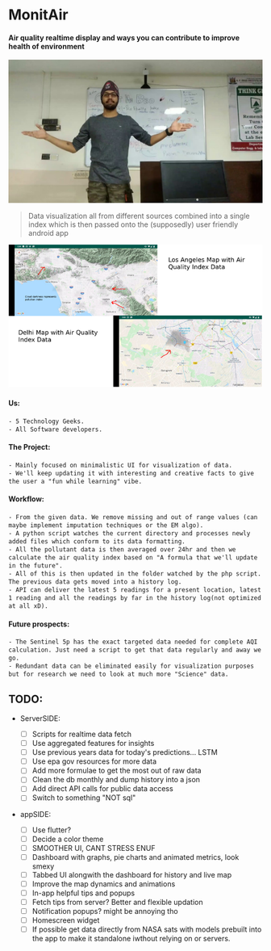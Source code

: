 # MonitAir
#### Air quality realtime display and ways you can contribute to improve health of environment

[![Youtube intro](https://raw.githubusercontent.com/Derpimort/MonitAir/master/MISC/youtube.jpg)](https://www.youtube.com/watch?v=QqS_PfHknYc)

> Data visualization all from different sources combined into a single index which is then passed onto the (supposedly) user friendly android app

![App screenshot](https://raw.githubusercontent.com/Derpimort/MonitAir/master/MISC/ss.png)

#### Us:


    - 5 Technology Geeks.
    - All Software developers.


#### The Project:


    - Mainly focused on minimalistic UI for visualization of data.
    - We'll keep updating it with interesting and creative facts to give the user a "fun while learning" vibe.


#### Workflow:

    - From the given data. We remove missing and out of range values (can maybe implement imputation techniques or the EM algo).
    - A python script watches the current directory and processes newly added files which conform to its data formatting.
    - All the pollutant data is then averaged over 24hr and then we calculate the air quality index based on "A formula that we'll update in the future".
    - All of this is then updated in the folder watched by the php script. The previous data gets moved into a history log.
    - API can deliver the latest 5 readings for a present location, latest 1 reading and all the readings by far in the history log(not optimized at all xD).


#### Future prospects:

    - The Sentinel 5p has the exact targeted data needed for complete AQI calculation. Just need a script to get that data regularly and away we go.
    - Redundant data can be eliminated easily for visualization purposes but for research we need to look at much more "Science" data.

## TODO:
- ServerSIDE:

    - [ ] Scripts for realtime data fetch
    - [ ] Use aggregated features for insights
    - [ ] Use previous years data for today's predictions... LSTM
    - [ ] Use epa gov resources for more data
    - [ ] Add more formulae to get the most out of raw data
    - [ ] Clean the db monthly and dump history into a json
    - [ ] Add direct API calls for public data access
    - [ ] Switch to something "NOT sql" 
    
- appSIDE:

    - [ ] Use flutter?
    - [ ] Decide a color theme
    - [ ] SMOOTHER UI, CANT STRESS ENUF
    - [ ] Dashboard with graphs, pie charts and animated metrics, look smexy
    - [ ] Tabbed UI alongwith the dashboard for history and live map
    - [ ] Improve the map dynamics and animations
    - [ ] In-app helpful tips and popups
    - [ ] Fetch tips from server? Better and flexible updation
    - [ ] Notification popups? might be annoying tho
    - [ ] Homescreen widget
    - [ ] If possible get data directly from NASA sats with models prebuilt into the app to make it standalone iwthout relying on or servers.

